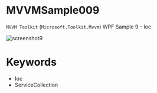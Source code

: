 # MVVMSample009
`MVVM Toolkit` (`Microsoft.Toolkit.Mvvm`) WPF Sample 9 - Ioc

![screenshot9](https://user-images.githubusercontent.com/81235941/118053893-4ead3900-b3c0-11eb-9044-512930bbf8d0.png)

# Keywords

* Ioc
* ServiceCollection
